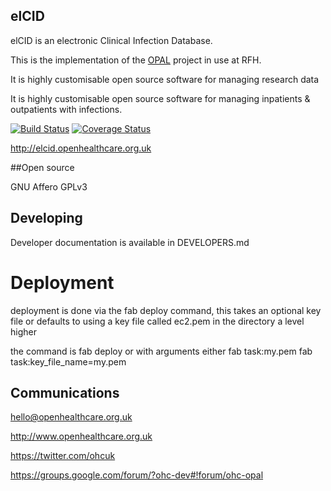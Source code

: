 ## elCID

elCID is an electronic Clinical Infection Database.

This is the implementation of the [OPAL](https://github.com/openhealthcare/opal) project in use at RFH.

It is highly customisable open source software for managing research data


It is highly customisable open source software for managing inpatients & outpatients with infections.

[![Build
Status](https://travis-ci.org/openhealthcare/elcid-rfh.png)](https://travis-ci.org/openhealthcare/elcid-rfh)
[![Coverage Status](https://coveralls.io/repos/github/openhealthcare/elcid/badge.svg?branch=master)](https://coveralls.io/github/openhealthcare/elcid?branch=master)

http://elcid.openhealthcare.org.uk


##Open source

GNU Affero GPLv3

## Developing

Developer documentation is available in DEVELOPERS.md

# Deployment

deployment is done via the fab deploy command, this takes an optional key file
or defaults to using a key file called ec2.pem in the directory a level higher

the command is fab deploy or with arguments either
fab task:my.pem
fab task:key_file_name=my.pem

## Communications

hello@openhealthcare.org.uk

http://www.openhealthcare.org.uk

https://twitter.com/ohcuk

https://groups.google.com/forum/?ohc-dev#!forum/ohc-opal
